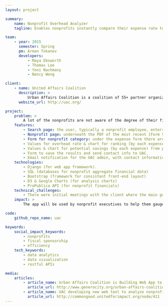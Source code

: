```yaml
---
layout: project

summary:
    name: Nonprofit Overhead Analyzer
    tagline: Enables nonprofits instantly compare their expense rate to others' and find areas for savings

team:
    - year: 2015
      semester: Spring
      pm: Arman Tokanov
      developers:
          - Maya Ebsworth 
          - Thomas Lee
          - Yoni Nachmany
          - Nancy Wong	

client:
    - name: United Affairs Coalition
      description: >
          Urban Affairs Coalition is a coalition of 55+ partner organizations, large and small, working on diverse issues that immediately affect communities. They strengthen nonprofits through fiscal sponsorship, capacity building, and program evaluation.
      website_url: http://uac.org/

project:
    problem: >
        A lot of the nonprofits are not aware of the degree of their fiscal responsibility and potential areas of improvement. While UAC does substantial work in outreach, they would like to enable every nonprofit in the United States to be able to quickly self-analyze their expense rate. One benefit is that this will help make the initial conversation with UAC more substantial and productive.
    features:
        - Search page: the user, typically a nonprofit employee, enters keywords or a specific nonprofit [EIN](http://www.irs.gov/Businesses/Small-Businesses-&-Self-Employed/Employer-ID-Numbers-EINs) to find the nonprofit they are looking for, with results displayed in a paginated table underneath
        - Nonprofit page: underneath the PDF of the most recent [Form 990](http://www.irs.gov/uac/Form-990,-Return-of-Organization-Exempt-From-Income-Tax), there are URLs to the nonprofit's page in NCCS and GuideStar databases, and next to the PDF, there are form fields to enter expense values from the PDF.
        - Form for nonprofit category: under the expense form there are selectors for identification of nonprofit's peer group (state, size, [NTEE code](http://nccs.urban.org/classification/)). Under those there is an 'Analyze' button that a user clicks to see the ranking and potential savings results for this particular nonprofit.
        - Values for overhead rate & chart for ranking (by each expense) within peer group.
        - Values & chart for potential savings (by each expense) from partnership with UAC.
        - Form to save the results and send contact info to UAC.
        - Email notification for the UAC admin, with contact information and analysis results.
    technologies:
        - Django (for web app framework).
        - SQL (databases for nonprofit aggregate financial data)
        - Bootstrap (framework for consistent front-end layout)
        - D3 & Google Charts (for analysis charts)
        - ProPublica API (for nonprofit financials)
    technical_challenges:
        - There were initial meetings with the client where the main goal was to understand the problem and sketch out high level design. After that the first mockup was built and approved by the client. The app was built according to the mockup with slight improvements along the way.
    impact: >
        The app will be used by nonprofit executives to help them gauge the financial health of their entity --  this will hopefully make the issue of nonprofit finances more open and transparent. Potential improvements lie in making the user experience even smoother, which overlays with the overall theme of the app - making nonprofit financial analysis as easy as possible. When there is API access for expense values for each nonprofit, it will be possible to pre-fill those for the user to make the user flow seamless.

code:
    github_repo_name: uac

keywords:
    social_impact_keywords:
        - nonprofits
        - fiscal sponsorship
        - efficiency
    tech_keywords:
        - data analytics
        - data visualization
        - restful APIs

media:
    articles:
        - article_name: Urban Affairs Coalition is Building Web App to Help Nonprofits Understand Overhead Costs
          article_url: http://www.generocity.org/urban-affairs-coalition-building-web-app-to-help-nonprofits-understand-overhead-costs/
        - article_name: UAC developing new web tool to analyze nonprofit overhead costs
          article_url: http://commongood.unitedforimpact.org/node/411
---
```

